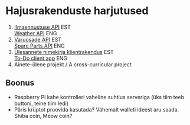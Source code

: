 # Hajusrakenduste harjutused
1. [Ilmaennustuse API](https://github.com/timotr/harjutused/blob/main/hajusrakendused/ilmaennustus.md) EST  
[Weather API](https://github.com/timotr/harjutused/blob/main/hajusrakendused/weather.md) ENG
2. [Varuosade API](https://github.com/timotr/harjutused/blob/main/hajusrakendused/varuosad.md) EST  
[Spare Parts API](https://github.com/timotr/harjutused/blob/main/hajusrakendused/spareparts.md) ENG
3. [Ülesannete nimekirja klientrakendus](https://github.com/timotr/harjutused/blob/main/hajusrakendused/yl-nimekiri-klient.md) EST  
[To-Do client app](https://github.com/timotr/harjutused/blob/main/hajusrakendused/todo-client.md) ENG
4. Ainete-ülene projekt / A cross-curricular project

## Boonus
- Raspberry Pi kahe kontrolleri vaheline suhtlus serveriga (üks tiim teeb buttoni, teine tiim ledi)
- Päris krüptot proovida kasutada? Vähemalt walleti ideest aru saada. Shiba coin, Meow coin?
